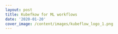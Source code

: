 ```yaml
---
layout: post
title: Kubefkow for ML workflows
date: '2020-01-20'
cover_image: /content/images/kubeflow_logo_1.png
---
```


